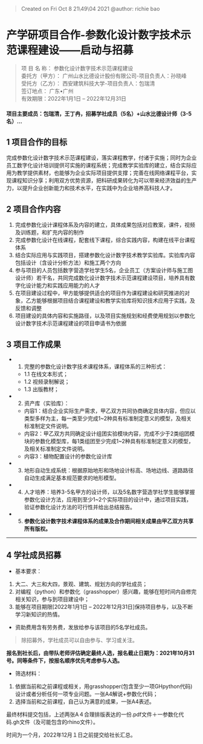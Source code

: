 > Created on Fri Oct  8 21\49\04 2021 @author: richie bao

# 产学研项目合作-参数化设计数字技术示范课程建设——启动与招募

> 项 目 名 称： 参数化设计数字技术示范课程建设\
委托方（甲方）： 广州山水比德设计股份有限公司-项目负责人：孙晓峰\
受托方（乙方）：    西安建筑科技大学-项目负责人：包瑞清    
签订地点：             广东•广州                 
有效期限：2022年1月1日 – 2022年12月31日

#### 项目主要成员：包瑞清，王丁冉，招募学社成员（5名）+山水比德设计师（3-5名）...

## 1 项目合作的目标

完成参数化设计数字技术示范课程建设，落实课程教学，付诸于实施；同时为企业员工数字化设计培训提供可实施的课程系统；完成教学实验库的建立，结合实际应用为教学提供素材，也能够为企业实际项目提供支撑；完善在线网络课程平台，实现课程知识分享；利用双方优势资源，把科研成果转化为可以带来经济效益的生产力，以提升企业创新能力和技术水平，在实践中为企业培养高科技人才。

## 2 项目合作内容
1. 完成参数化设计课程体系及内容的建立，具体成果包括对应教案，课件，视频及训练题，和扩充内容的制作
2. 完成参数化设计在线课程，配套线下课程，综合实践内容，构建在线平台课程体系
3. 结合实际应用与实践项目，搭建参数化设计数字技术教学实验库。实验库内容包括设计（含设计分析方法）和施工两个方向
4. 参与项目的人员包括数字营造学社学生5名，企业员工（方案设计师与施工图设计师）若干名，共同完成数化设计数字技术示范课程建设项目，培养具有数字化设计能力和实践应用能力的人才
5. 在项目建设过程中，甲方能够提供适合的项目作为课程建设和研究推进的对象，乙方能够根据项目结合课程建设和教学实验库将知识技术应用于实践，及反馈和调整
6. 项目建设的具体内容和实施路径，以及项目实施规划和经费使用规划以参数化设计数字技术示范课程建设的项目申请书为依据

## 3 项目工作成果
- 1. 完整的参数化设计数字技术课程体系，课程体系的三种形式：
    - 1.1 在线文本形式；
    - 1.2 视频录制解说；
    - 1.3 出版教材；

- 2. 资产库（实验库）：
    - 内容1：结合企业实际生产需求，甲乙双方共同协商确定具体内容，但应以类型多样为主，每一类至少完成1~2种具有标准制定意义的模型，及相关标准制定文件说明。
    - 内容2：甲乙双方共同确定设计组团实验模块内容，完成不少于2类组团模块的参数化模型库，每1类组团至少完成1~2种具有标准制定意义的模型，及相关标准制定文件说明。
    - 内容3：植物配置设计的参数化设计库

- 3. 地形自动生成系统：根据原始地形和场地设计标高、场地边线、道路路径自动生成满足基本规范要求的地形模型。
- 4. 人才培养：培养3-5名甲方的设计师，以及5名数字营造学社学生能够掌握参数化设计方法，应用到至少1~2个实际项目的设计中，通过项目实践，验证参数化设计方法的可行性并给出总结报告。
- 5. **参数化设计数字技术课程体系的成果及合作期间相关成果由甲乙双方共享所有版权。**

---

## 4 学社成员招募
* 基本要求：

1. 大二、大三和大四，景观、建筑、规划方向的学社成员；
2. 对编程（python）和参数化（grasshopper）感兴趣，能够在短时间内自修完相关知识，参与到项目建设中；
3. 能够在项目期限[2022年1月1日 – 2022年12月31日]保持项目参与，以及不断学习新知识的热情。

* 资助费用含有劳务费，发放给参与该项目的5名学社成员。

> 除招募外，学社成员可以自由参与、学习或关注。

**报名到社长后，由带队老师评估确定最终人选，报名截止日期为：2021年10月31号。同等条件下，按报名顺序优先考虑参与人选。**

* 筛选材料：

1. 依据当前和之前课程或相关，用grasshopper(包含至少一项GHpython代码)设计或者分析任何一项专业问题。一张A4解说+参数化代码；
2. 选择当前和之前课程，自己认为满意的成果，一张A4表述。

最终材料提交包括，上述两张A４合理排版表达的一份.pdf文件＋一参数化代码.gh文件（及可能包含的rhino文件）。

时间为一个月，2022年12月１日之前提交给社长汇总。



